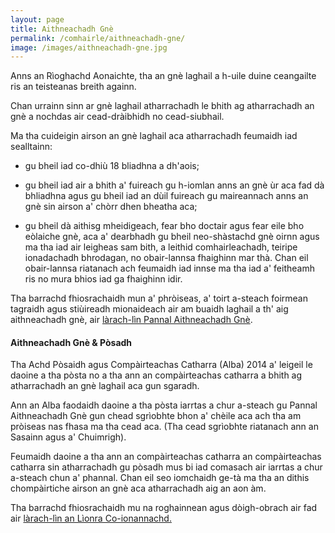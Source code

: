 ```yaml
---
layout: page
title: Aithneachadh Gnè
permalink: /comhairle/aithneachadh-gne/
image: /images/aithneachadh-gne.jpg
---
```


Anns an Rìoghachd Aonaichte, tha an gnè laghail a h-uile duine ceangailte ris an teisteanas breith againn.

Chan urrainn sinn ar gnè laghail atharrachadh le bhith ag atharrachadh an gnè a nochdas air cead-dràibhidh no cead-siubhail.

Ma tha cuideigin airson an gnè laghail aca atharrachadh feumaidh iad sealltainn:

* gu bheil iad co-dhiù 18 bliadhna a dh'aois;  

* gu bheil iad air a bhith a' fuireach gu h-iomlan anns an gnè ùr aca fad dà bhliadhna agus gu bheil iad an dùil fuireach gu maireannach anns an gnè sin airson a' chòrr dhen bheatha aca;

* gu bheil dà aithisg mheidigeach, fear bho doctair agus fear eile bho eòlaiche gnè, aca a' dearbhadh gu bheil neo-shàstachd gnè oirnn agus ma tha iad air leigheas sam bith, a leithid comhairleachadh, teiripe ionadachadh bhrodagan, no obair-lannsa fhaighinn mar thà. Chan eil obair-lannsa riatanach ach feumaidh iad innse ma tha iad a' feitheamh ris no mura bhios iad ga fhaighinn idir.

Tha barrachd fhiosrachaidh mun a' phròiseas, a' toirt a-steach foirmean tagraidh agus stiùireadh mionaideach air am buaidh laghail a th' aig aithneachadh gnè, air [làrach-lìn Pannal Aithneachadh Gnè](http://www.justice.gov.uk/tribunals/gender-recognition-panel).  

#### Aithneachadh Gnè & Pòsadh

Tha Achd Pòsaidh agus Compàirteachas Catharra (Alba) 2014 a' leigeil le daoine a tha pòsta no a tha ann an compàirteachas catharra a bhith ag atharrachadh an gnè laghail aca gun sgaradh.

Ann an Alba faodaidh daoine a tha pòsta iarrtas a chur a-steach gu Pannal Aithneachadh Gnè gun chead sgrìobhte bhon a' chèile aca ach tha am pròiseas nas fhasa ma tha cead aca. (Tha cead sgrìobhte riatanach ann an Sasainn agus a' Chuimrigh).

Feumaidh daoine a tha ann an compàirteachas catharra an compàirteachas catharra sin atharrachadh gu pòsadh mus bi iad comasach air iarrtas a chur a-steach chun a' phannal. Chan eil seo iomchaidh ge-tà ma tha an dithis chompàirtiche airson an gnè aca atharrachadh aig an aon àm.  

Tha barrachd fhiosrachaidh mu na roghainnean agus dòigh-obrach air fad air [làrach-lìn an Lìonra Co-ionannachd.](http://www.equality-network.org/wp-content/uploads/2014/12/Marriage-and-Civil-Partnership-in-Scotland.pdf)
